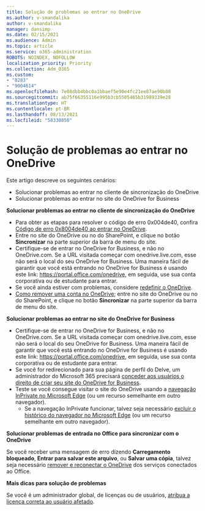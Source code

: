 ```yaml
---
title: Solução de problemas ao entrar no OneDrive
ms.author: v-smandalika
author: v-smandalika
manager: dansimp
ms.date: 02/15/2021
ms.audience: Admin
ms.topic: article
ms.service: o365-administration
ROBOTS: NOINDEX, NOFOLLOW
localization_priority: Priority
ms.collection: Adm_O365
ms.custom:
- "8283"
- "9004614"
ms.openlocfilehash: 7e08dbb4bbc0a1bbaef5e90e4fc21ee87ae90b80
ms.sourcegitcommit: ab75f66355116e995b3cb5505465b31989339e28
ms.translationtype: HT
ms.contentlocale: pt-BR
ms.lasthandoff: 08/13/2021
ms.locfileid: "58330850"
---
```

# <a name="troubleshoot-signing-in-to-onedrive"></a>Solução de problemas ao entrar no OneDrive

Este artigo descreve os seguintes cenários:

- Solucionar problemas ao entrar no cliente de sincronização do OneDrive
- Solucionar problemas ao entrar no site do OneDrive for Business

**Solucionar problemas ao entrar no cliente de sincronização do OneDrive**

- Para obter as etapas para resolver o código de erro 0x004de40, confira [Código de erro 0x8004de40 ao entrar no OneDrive](https://docs.microsoft.com/sharepoint/troubleshoot/administration/error-0x8004de40-in-onedrive).
- Entre no site do OneDrive ou no do SharePoint, e clique no botão **Sincronizar** na parte superior da barra de menu do site.
- Certifique-se de entrar no OneDrive for Business, e não no OneDrive.com. Se a URL visitada começar com onedrive.live.com, esse não será o local do seu OneDrive for Business. Uma maneira fácil de garantir que você está entrando no OneDrive for Business é usando este link: https://portal.office.com/onedrive, em seguida, use sua conta corporativa ou de estudante para entrar.
- Se você ainda estiver com problemas, considere [redefinir o OneDrive](https://support.microsoft.com/office/reset-onedrive-34701e00-bf7b-42db-b960-84905399050c).
- [Como remover uma conta no OneDrive](https://support.microsoft.com/office/how-to-remove-an-account-in-onedrive-72699268-9e64-45bd-b723-9a19f4512fd1); entre no site do OneDrive ou no do SharePoint, e clique no botão **Sincronizar** na parte superior da barra de menu do site.

**Solucionar problemas ao entrar no site do OneDrive for Business**

- Certifique-se de entrar no OneDrive for Business, e não no OneDrive.com. Se a URL visitada começar com onedrive.live.com, esse não será o local do seu OneDrive for Business. Uma maneira fácil de garantir que você está entrando no OneDrive for Business é usando este link: https://portal.office.com/onedrive, em seguida, use sua conta corporativa ou de estudante para entrar.
- Se você for redirecionado para sua página de perfil do Delve, um administrador do Microsoft 365 precisará [conceder aos usuários o direito de criar seu site do OneDrive for Business](https://support.microsoft.com/office/you-re-redirected-to-your-delve-profile-page-after-you-click-onedrive-on-the-microsoft-365-app-launcher-2af26640-9ddf-46c3-8912-6af30efcc7b0).
- Teste se você consegue visitar o site do OneDrive usando a [navegação InPrivate no Microsoft Edge](https://support.microsoft.com/microsoft-edge/browse-inprivate-in-microsoft-edge-e6f47704-340c-7d4f-b00d-d0cf35aa1fcc) (ou um recurso semelhante em outro navegador).
    - Se a navegação InPrivate funcionar, talvez seja necessário [excluir o histórico do navegador no Microsoft Edge](https://support.microsoft.com/microsoft-edge/view-and-delete-browser-history-in-microsoft-edge-00cf7943-a9e1-975a-a33d-ac10ce454ca4) (ou um recurso semelhante em outro navegador).

**Solucionar problemas de entrada no Office para sincronizar com o OneDrive**

Se você receber uma mensagem de erro dizendo **Carregamento bloqueado**, **Entrar para salvar este arquivo**, ou **Salvar uma cópia**, talvez seja necessário [remover e reconectar o OneDrive](https://support.microsoft.com/office/how-to-resolve-upload-blocked-sign-into-save-this-file-or-save-a-copy-error-messages-32c7340c-f5fb-4ca0-a829-65d8120f81f8) dos serviços conectados ao Office.

**Mais dicas para solução de problemas**

Se você é um administrador global, de licenças ou de usuários, [atribua a licença correta ao usuário afetado](https://docs.microsoft.com/microsoft-365/admin/manage/assign-licenses-to-users).

